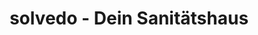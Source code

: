 ---
title: "solvedo - Dein Sanitätshaus"
url: /storkow-mark/solvedo-dein-sanitaetshaus/
shop: Sanitätshaus
---